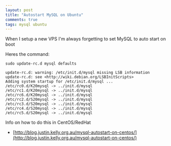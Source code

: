 ```yaml
---
layout: post
title: "Autostart MySQL on Ubuntu"
comments: true
tags: mysql ubuntu
---
```


When I setup a new VPS I'm always forgetting to set MySQL to auto start on boot

Heres the command:

``` shell
sudo update-rc.d mysql defaults
```

``` shell
update-rc.d: warning: /etc/init.d/mysql missing LSB information
update-rc.d: see <http://wiki.debian.org/LSBInitScripts>
Adding system startup for /etc/init.d/mysql ...
/etc/rc0.d/K20mysql -> ../init.d/mysql
/etc/rc1.d/K20mysql -> ../init.d/mysql
/etc/rc6.d/K20mysql -> ../init.d/mysql
/etc/rc2.d/S20mysql -> ../init.d/mysql
/etc/rc3.d/S20mysql -> ../init.d/mysql
/etc/rc4.d/S20mysql -> ../init.d/mysql
/etc/rc5.d/S20mysql -> ../init.d/mysql
```

Info on how to do this in CentOS/RedHat

 * [http://blog.justin.kelly.org.au/mysql-autostart-on-centos/](http://blog.justin.kelly.org.au/mysql-autostart-on-centos/)